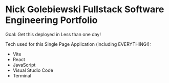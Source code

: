 # Nick Golebiewski Fullstack Software Engineering Portfolio

Goal: Get this deployed in Less than one day!

Tech used for this Single Page Application (including EVERYTHING!):

- Vite
- React
- JavaScript
- Visual Studio Code
- Terminal
